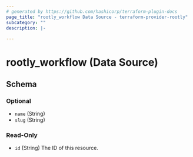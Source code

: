 ```yaml
---
# generated by https://github.com/hashicorp/terraform-plugin-docs
page_title: "rootly_workflow Data Source - terraform-provider-rootly"
subcategory: ""
description: |-
  
---
```


# rootly_workflow (Data Source)





<!-- schema generated by tfplugindocs -->
## Schema

### Optional

- `name` (String)
- `slug` (String)

### Read-Only

- `id` (String) The ID of this resource.


